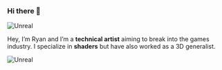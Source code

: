 ### Hi there 👋

![Unreal](https://img.shields.io/badge/-Unreal%20Engine-313131?style=for-the-badge&logo=unreal-engine&logoColor=white)

Hey, I’m Ryan and I’m a **technical artist** aiming to break into the games industry.
I specialize in **shaders** but have also worked as a 3D generalist.

![Unreal](https://img.shields.io/badge/-Unreal%20Engine-313131?style=for-the-badge&logo=unreal-engine&logoColor=white)

<!--
**DataIsGone/DataIsGone** is a ✨ _special_ ✨ repository because its `README.md` (this file) appears on your GitHub profile.

Here are some ideas to get you started:

- 🔭 I’m currently working on ...
- 🌱 I’m currently learning ...
- 👯 I’m looking to collaborate on ...
- 🤔 I’m looking for help with ...
- 💬 Ask me about ...
- 📫 How to reach me: ...
- 😄 Pronouns: ...
- ⚡ Fun fact: ...
-->
